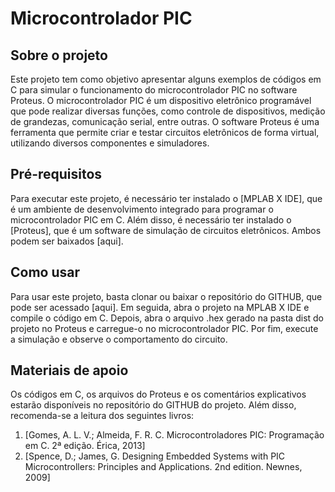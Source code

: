<!DOCTYPE html>
<html lang="pt-br">
<head>
    <meta charset="UTF-8">
</head>
<body>
    <h1>Microcontrolador PIC</h1>
    <h2>Sobre o projeto</h2>
    <p>Este projeto tem como objetivo apresentar alguns exemplos de códigos em C para simular o funcionamento do microcontrolador PIC no software Proteus. O microcontrolador PIC é um dispositivo eletrônico programável que pode realizar diversas funções, como controle de dispositivos, medição de grandezas, comunicação serial, entre outras. O software Proteus é uma ferramenta que permite criar e testar circuitos eletrônicos de forma virtual, utilizando diversos componentes e simuladores.</p>
    <h2>Pré-requisitos</h2>
    <p>Para executar este projeto, é necessário ter instalado o [MPLAB X IDE], que é um ambiente de desenvolvimento integrado para programar o microcontrolador PIC em C. Além disso, é necessário ter instalado o [Proteus], que é um software de simulação de circuitos eletrônicos. Ambos podem ser baixados [aqui].</p>
    <h2>Como usar</h2>
    <p>Para usar este projeto, basta clonar ou baixar o repositório do GITHUB, que pode ser acessado [aqui]. Em seguida, abra o projeto na MPLAB X IDE e compile o código em C. Depois, abra o arquivo .hex gerado na pasta dist do projeto no Proteus e carregue-o no microcontrolador PIC. Por fim, execute a simulação e observe o comportamento do circuito.</p>
    <h2>Materiais de apoio</h2>
    <p>Os códigos em C, os arquivos do Proteus e os comentários explicativos estarão disponíveis no repositório do GITHUB do projeto. Além disso, recomenda-se a leitura dos seguintes livros:</p>
    <ol>
        <li>[Gomes, A. L. V.; Almeida, F. R. C. Microcontroladores PIC: Programação em C. 2ª edição. Érica, 2013]</li>
        <li>[Spence, D.; James, G. Designing Embedded Systems with PIC Microcontrollers: Principles and Applications. 2nd edition. Newnes, 2009]</li>
    </ol>
</body>
</html>

